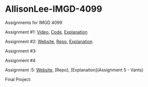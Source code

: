# AllisonLee-IMGD-4099
Assignments for IMGD 4099

Assignment #1: [Video](https://www.youtube.com/watch?v=noy9z1E-x9I), [Code](https://github.com/AllisMay20/AllisonLee-IMGD-4099/blob/main/Assignment%20One%20Code), [Explanation](https://github.com/AllisMay20/AllisonLee-IMGD-4099/blob/main/Assignment%20One%20Write-Up)

Assignment #2: [Website](https://gaudy-foremost-heath.glitch.me), [Repo](https://glitch.com/edit/#!/gaudy-foremost-heath), [Explanation](https://github.com/AllisMay20/AllisonLee-IMGD-4099/blob/main/Assignment%20Two%20Write-U)

Assignment #3: 

Assignment #4

Assignment :5: [Website](https://burly-different-silene.glitch.me/), [Repo], [Explanation](Assignment 5 - Vants)

Final Project: 










